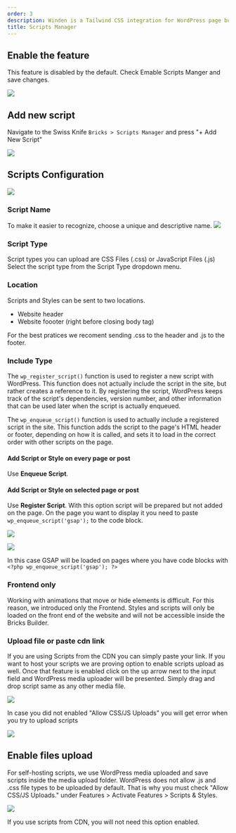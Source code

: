 ```yaml
---
order: 3
description: Winden is a Tailwind CSS integration for WordPress page builders.
title: Scripts Manager
---
```


## Enable the feature

This feature is disabled by the default.
Check Emable Scripts Manger and save changes.

![](../img/sc_manager_1.png)

## Add new script

Navigate to the Swiss Knife `Bricks > Scripts Manager` and press "+ Add New Script"

![](../img/sc_manager_2.png)

## Scripts Configuration

![](../img/sc_manager_3.png)

### Script Name

To make it easier to recognize, choose a unique and descriptive name. 
![](../img/sc_manager_registered_scripts.png)

### Script Type

Script types you can upload are CSS Files (.css) or JavaScript Files (.js)
Select the script type from the Script Type dropdown menu.

### Location

Scripts and Styles can be sent to two locations. 
- Website header
- Website foooter (right before closing body tag)

For the best pratices we recoment sending .css to the header and .js to the footer.

### Include Type

The `wp_register_script()` function is used to register a new script with WordPress. This function does not actually include the script in the site, but rather creates a reference to it. By registering the script, WordPress keeps track of the script's dependencies, version number, and other information that can be used later when the script is actually enqueued.

The `wp_enqueue_script()` function is used to actually include a registered script in the site. This function adds the script to the page's HTML header or footer, depending on how it is called, and sets it to load in the correct order with other scripts on the page.

#### Add Script or Style on every page or post
Use **Enqueue Script**.

#### Add Script or Style on selected page or post
Use **Register Script**. With this option script will be prepared but not added on the page. On the page you want to display it you need to paste `wp_enqueue_script('gsap');` to the code block.

![](../img/copy.png)

![](../img/code_block.png)

In this case GSAP will be loaded on pages where you have code blocks with `<?php wp_enqueue_script('gsap'); ?>`			

### Frontend only

Working with animations that move or hide elements is difficult. For this reason, we introduced only the Frontend. Styles and scripts will only be loaded on the front end of the website and will not be accessible inside the Bricks Builder.


### Upload file or paste cdn link

If you are using Scripts from the CDN you can simply paste your link.
If you want to host your scripts we are proving option to enable scripts upload as well. Once that feature is enabled click on the up arrow next to the input field and WordPress media uploader will be presented. Simply drag and drop script same as any other media file.

![](../img/script-upload.gif)

In case you did not enabled "Allow CSS/JS Uploads" you will get error when you try to upload scripts

![](../img/upload-error.png)

## Enable files upload

For self-hosting scripts, we use WordPress media uploaded and save scripts inside the media upload folder. WordPress does not allow .js and .css file types to be uploaded by default. That is why you must check "Allow CSS/JS Uploads." under Features > Activate Features > Scripts & Styles.

![](../img/enable_upload.png)

If you use scripts from CDN, you will not need this option enabled. 